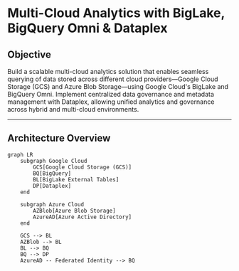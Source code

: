 # Multi-Cloud Analytics with BigLake, BigQuery Omni & Dataplex

## Objective

Build a scalable multi-cloud analytics solution that enables seamless querying of data stored across different cloud providers—Google Cloud Storage (GCS) and Azure Blob Storage—using Google Cloud's BigLake and BigQuery Omni. Implement centralized data governance and metadata management with Dataplex, allowing unified analytics and governance across hybrid and multi-cloud environments.

---

## Architecture Overview

```mermaid
graph LR
    subgraph Google Cloud
        GCS[Google Cloud Storage (GCS)]
        BQ[BigQuery]
        BL[BigLake External Tables]
        DP[Dataplex]
    end

    subgraph Azure Cloud
        AZBlob[Azure Blob Storage]
        AzureAD[Azure Active Directory]
    end

    GCS --> BL
    AZBlob --> BL
    BL --> BQ
    BQ --> DP
    AzureAD -- Federated Identity --> BQ
